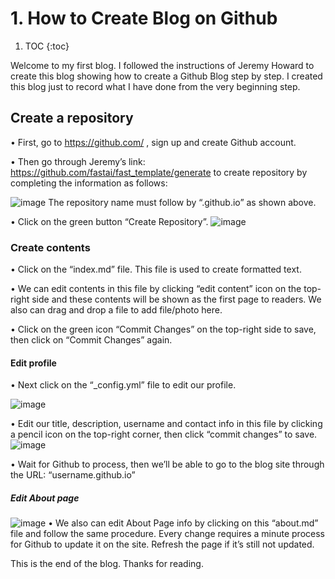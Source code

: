 # 1. How to Create Blog on Github

1. TOC
{:toc}

Welcome to my first blog. I followed the instructions of Jeremy Howard to create this blog showing how to create a Github Blog step by step. I created this blog just to record what I have done from the very beginning step. 

## Create a repository
•	First, go to https://github.com/ , sign up and create Github account.

•	Then go through Jeremy’s link: https://github.com/fastai/fast_template/generate to create repository by completing the information as follows:

![image](https://github.com/ChandararithTho/ChandararithTho.github.io/assets/164129658/989e9fcf-311d-4376-bc5d-c953adf90616)
The repository name must follow by “.github.io” as shown above. 

•	Click on the green button “Create Repository”.
![image](https://github.com/ChandararithTho/ChandararithTho.github.io/assets/164129658/825312f4-fe91-419e-89a4-19b2826ef1d7)

### Create contents
•	Click on the “index.md” file. This file is used to create formatted text. 

•	We can edit contents in this file by clicking “edit content” icon on the top-right side and these contents will be shown as the first page to readers. We also can drag and drop a file to add file/photo here. 

•	Click on the green icon “Commit Changes” on the top-right side to save, then click on “Commit Changes” again. 

#### Edit profile
•	Next click on the “_config.yml” file to edit our profile. 

![image](https://github.com/ChandararithTho/ChandararithTho.github.io/assets/164129658/75957420-ca56-4015-93d0-c6555e88123e)

•	Edit our title, description, username and contact info in this file by clicking a pencil icon on the top-right corner, then click “commit changes” to save. 
![image](https://github.com/ChandararithTho/ChandararithTho.github.io/assets/164129658/477783c1-2061-4af3-9b36-3dadf8bb7571)

•	Wait for Github to process, then we’ll be able to go to the blog site through the URL: “username.github.io”

##### Edit About page
![image](https://github.com/ChandararithTho/ChandararithTho.github.io/assets/164129658/b6731638-a685-497d-b2df-60c01bd628b1)
•	We also can edit About Page info by clicking on this “about.md” file and follow the same procedure. Every change requires a minute process for Github to update it on the site. Refresh the page if it’s still not updated. 

This is the end of the blog. Thanks for reading.
